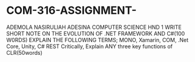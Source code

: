 # COM-316-ASSIGNMENT-
ADEMOLA NASIRULIAH ADESINA 
COMPUTER SCIENCE HND 1
WRITE SHORT NOTE ON THE EVOLUTION OF .NET FRAMEWORK AND C#(100 W0RDS) 
EXPLAIN THE FOLLOWING TERMS; MONO, Xamarin, COM, .Net Core, Unity, C# REST
Critically, Explain ANY three key functions of CLR(50words)
